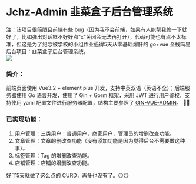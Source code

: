 # Jchz-Admin 韭菜盒子后台管理系统
注：该项目很简陋且前端有些 bug（因为我不会前端，如果有人能帮我修一下就好了，比如弹出对话框不好好点"x"关闭会无法再打开），代码可能也有点不太标准，但这是为了纪念被学校的小组作业逼得5天从零基础爆肝的 go+vue 全栈简易后台项目：韭菜盒子后台管理系统。<br>
![](https://s2.loli.net/2022/07/07/6d9IvDypcQXR8xo.jpg)
### 简介：
前端页面使用 Vue3.2 + element plus 开发，支持中英双语（英语不全）；后端服务器使用 Go 语言开发，使用了 Gin + Gorm 框架，采用 JWT 进行用户鉴权，支持使用 yaml 配置文件进行服务器配置，结构主要参照了 [GIN-VUE-ADMIN](https://github.com/flipped-aurora/gin-vue-admin)。 🍭🍭
### 已实现功能：
1. 用户管理：三类用户：普通用户，商家用户，管理员的增删改查功能。
2. 文章管理：文章的删改查功能（没有添加功能是因为觉得后台不需要做这种事）。
3. 标签管理：Tag 的增删改查功能。
4. 店铺管理：店铺的增删改查功能。

好了5天就做了这么点的 CURD，再多也没有了。😥😥


